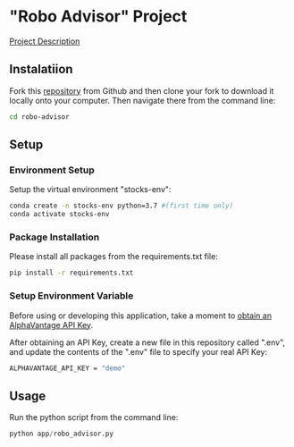 # "Robo Advisor" Project

[Project Description](https://github.com/prof-rossetti/intro-to-python/tree/master/projects/robo-advisor)


## Instalatiion

Fork this  [repository](https://github.com/cas432/robo-advisor) from Github and then clone your fork to download it locally onto your computer. Then navigate there from the command line:

```sh
cd robo-advisor
```

## Setup

### Environment Setup
Setup the virtual environment "stocks-env":

```sh
conda create -n stocks-env python=3.7 #(first time only)
conda activate stocks-env
```
### Package Installation
Please install all packages from the requirements.txt file:

```sh
pip install -r requirements.txt
```

### Setup Environment Variable

Before using or developing this application, take a moment to [obtain an AlphaVantage API Key](https://www.alphavantage.co/support/#api-key).

After obtaining an API Key, create a new file in this repository called ".env", and update the contents of the ".env" file to specify your real API Key:

```sh
ALPHAVANTAGE_API_KEY = "demo"
```

## Usage
Run the python script from the command line:

```py
python app/robo_advisor.py
```